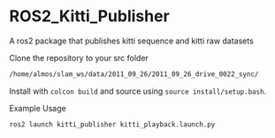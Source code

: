 # ROS2_Kitti_Publisher
A ros2 package that publishes kitti sequence and kitti raw datasets

Clone the repository to your src folder

```bash
/home/almos/slam_ws/data/2011_09_26/2011_09_26_drive_0022_sync/
```

Install with `colcon build` and source using `source install/setup.bash`.

Example Usage 
```bash
ros2 launch kitti_publisher kitti_playback.launch.py 
```
